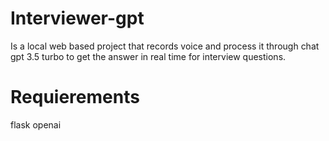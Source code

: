 # Interviewer-gpt
Is a local web based project that records voice and process it through chat gpt 3.5 turbo to get the answer in real time for interview questions.
# Requierements
flask
openai